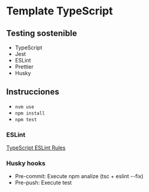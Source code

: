 # Template TypeScript

## Testing sostenible

- TypeScript
- Jest
- ESLint
- Prettier
- Husky

## Instrucciones

- `nvm use`
- `npm install`
- `npm test`

### ESLint

[TypeScript ESLint Rules](https://github.com/typescript-eslint/typescript-eslint/tree/master/packages/eslint-plugin)

### Husky hooks

- Pre-commit: Execute npm analize (tsc + eslint --fix)
- Pre-push: Execute test
